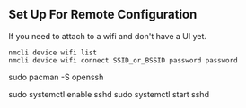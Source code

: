## Set Up For Remote Configuration

If you need to attach to a wifi and don't have a UI yet.

```
nmcli device wifi list
nmcli device wifi connect SSID_or_BSSID password password
```

sudo pacman -S openssh

sudo systemctl enable sshd
sudo systemctl start sshd


